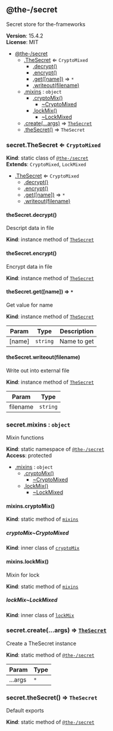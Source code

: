 <!--- Code generated by @the-/script-doc. DO NOT EDIT. -->

<a name="module_@the-/secret"></a>

## @the-/secret
Secret store for the-frameworks

**Version**: 15.4.2  
**License**: MIT  

* [@the-/secret](#module_@the-/secret)
    * [.TheSecret](#module_@the-/secret.TheSecret) ⇐ <code>CryptoMixed</code>
        * [.decrypt()](#module_@the-/secret.TheSecret+decrypt)
        * [.encrypt()](#module_@the-/secret.TheSecret+encrypt)
        * [.get([name])](#module_@the-/secret.TheSecret+get) ⇒ <code>\*</code>
        * [.writeout(filename)](#module_@the-/secret.TheSecret+writeout)
    * [.mixins](#module_@the-/secret.mixins) : <code>object</code>
        * [.cryptoMix()](#module_@the-/secret.mixins.cryptoMix)
            * [~CryptoMixed](#module_@the-/secret.mixins.cryptoMix..CryptoMixed)
        * [.lockMix()](#module_@the-/secret.mixins.lockMix)
            * [~LockMixed](#module_@the-/secret.mixins.lockMix..LockMixed)
    * [.create(...args)](#module_@the-/secret.create) ⇒ [<code>TheSecret</code>](#module_@the-/secret.TheSecret)
    * [.theSecret()](#module_@the-/secret.theSecret) ⇒ <code>TheSecret</code>

<a name="module_@the-/secret.TheSecret"></a>

### secret.TheSecret ⇐ <code>CryptoMixed</code>
**Kind**: static class of [<code>@the-/secret</code>](#module_@the-/secret)  
**Extends**: <code>CryptoMixed</code>, <code>LockMixed</code>  

* [.TheSecret](#module_@the-/secret.TheSecret) ⇐ <code>CryptoMixed</code>
    * [.decrypt()](#module_@the-/secret.TheSecret+decrypt)
    * [.encrypt()](#module_@the-/secret.TheSecret+encrypt)
    * [.get([name])](#module_@the-/secret.TheSecret+get) ⇒ <code>\*</code>
    * [.writeout(filename)](#module_@the-/secret.TheSecret+writeout)

<a name="module_@the-/secret.TheSecret+decrypt"></a>

#### theSecret.decrypt()
Descript data in file

**Kind**: instance method of [<code>TheSecret</code>](#module_@the-/secret.TheSecret)  
<a name="module_@the-/secret.TheSecret+encrypt"></a>

#### theSecret.encrypt()
Encrypt data in file

**Kind**: instance method of [<code>TheSecret</code>](#module_@the-/secret.TheSecret)  
<a name="module_@the-/secret.TheSecret+get"></a>

#### theSecret.get([name]) ⇒ <code>\*</code>
Get value for name

**Kind**: instance method of [<code>TheSecret</code>](#module_@the-/secret.TheSecret)  

| Param | Type | Description |
| --- | --- | --- |
| [name] | <code>string</code> | Name to get |

<a name="module_@the-/secret.TheSecret+writeout"></a>

#### theSecret.writeout(filename)
Write out into external file

**Kind**: instance method of [<code>TheSecret</code>](#module_@the-/secret.TheSecret)  

| Param | Type |
| --- | --- |
| filename | <code>string</code> | 

<a name="module_@the-/secret.mixins"></a>

### secret.mixins : <code>object</code>
Mixin functions

**Kind**: static namespace of [<code>@the-/secret</code>](#module_@the-/secret)  
**Access**: protected  

* [.mixins](#module_@the-/secret.mixins) : <code>object</code>
    * [.cryptoMix()](#module_@the-/secret.mixins.cryptoMix)
        * [~CryptoMixed](#module_@the-/secret.mixins.cryptoMix..CryptoMixed)
    * [.lockMix()](#module_@the-/secret.mixins.lockMix)
        * [~LockMixed](#module_@the-/secret.mixins.lockMix..LockMixed)

<a name="module_@the-/secret.mixins.cryptoMix"></a>

#### mixins.cryptoMix()
**Kind**: static method of [<code>mixins</code>](#module_@the-/secret.mixins)  
<a name="module_@the-/secret.mixins.cryptoMix..CryptoMixed"></a>

##### cryptoMix~CryptoMixed
**Kind**: inner class of [<code>cryptoMix</code>](#module_@the-/secret.mixins.cryptoMix)  
<a name="module_@the-/secret.mixins.lockMix"></a>

#### mixins.lockMix()
Mixin for lock

**Kind**: static method of [<code>mixins</code>](#module_@the-/secret.mixins)  
<a name="module_@the-/secret.mixins.lockMix..LockMixed"></a>

##### lockMix~LockMixed
**Kind**: inner class of [<code>lockMix</code>](#module_@the-/secret.mixins.lockMix)  
<a name="module_@the-/secret.create"></a>

### secret.create(...args) ⇒ [<code>TheSecret</code>](#module_@the-/secret.TheSecret)
Create a TheSecret instance

**Kind**: static method of [<code>@the-/secret</code>](#module_@the-/secret)  

| Param | Type |
| --- | --- |
| ...args | <code>\*</code> | 

<a name="module_@the-/secret.theSecret"></a>

### secret.theSecret() ⇒ <code>TheSecret</code>
Default exports

**Kind**: static method of [<code>@the-/secret</code>](#module_@the-/secret)
